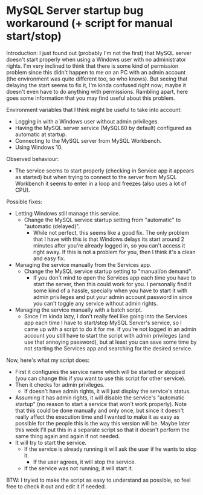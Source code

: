 # MySQL Server startup bug workaround (+ script for manual start/stop)

Introduction: I just found out (probably I'm not the first) that MySQL server doesn't start properly when using a Windows user with no administrator rights. I'm very inclined to think that there is some kind of permission problem since this didn't happen to me on an PC with an admin account (the environment was quite different too, so who knows). But seeing that delaying the start seems to fix it, I'm kinda confused right now; maybe it doesn't even have to do anything with permissions. Rambling apart, here goes some information that you may find useful about this problem.

Environment variables that I think might be useful to take into account:
  - Logging in with a Windows user without admin privileges.
  - Having the MySQL server service (MySQL80 by default) configured as automatic at startup.
  - Connecting to the MySQL server from MySQL Workbench.
  - Using Windows 10.

Observed behaviour:
  - The service seems to start properly (checking in Service app it appears as started) but when trying to connect to the server from MySQL Workbench it seems to enter in a loop and freezes (also uses a lot of CPU).

Possible fixes:
  - Letting Windows still manage this service.
    - Change the MySQL service startup setting from "automatic" to "automatic (delayed)".
      - While not perfect, this seems like a good fix. The only problem that I have with this is that Windows delays its start around 2 minutes after you're already logged in, so you can't access it right away. If this is not a problem for you, then I think it's a clean and easy fix.
  - Managing the service manually from the Services app.
    - Change the MySQL service startup setting to "manual/on demand".
      - If you don't mind to open the Services app each time you have to start the server, then this could work for you. I personally find it some kind of a hassle, specially when you have to start it with admin privileges and put your admin account password in since you can't toggle any service without admin rights.
  - Managing the service manually with a batch script.
    - Since I'm kinda lazy, I don't really feel like going into the Services app each time I have to start/stop MySQL Server's service, so I came up with a script to do it for me. If you're not logged in an admin account you still have to start the script with admin privileges (and use that annoying password), but at least you can save some time by not starting the Services app and searching for the desired service.

Now, here's what my script does:
  - First it configures the service name which will be started or stopped (you can change this if you want to use this script for other service).
  - Then it checks for admin privileges.
    - If doesn't have admin rights, it will just display the service's status.
  - Assuming it has admin rights, it will disable the service's "automatic startup" (no reason to start a service that won't work properly). Note that this could be done manually and only once, but since it doesn't really affect the execution time and I wanted to make it as easy as possible for the people this is the way this version will be. Maybe later this week I'll put this in a separate script so that it doesn't perform the same thing again and again if not needed.
  - It will try to start the service.
    - If the service is already running it will ask the user if he wants to stop it.
      - If the user agrees, it will stop the service.
    - If the service was not running, it will start it.

BTW: I tryied to make the script as easy to understand as possible, so feel free to check it out and edit it if needed.
